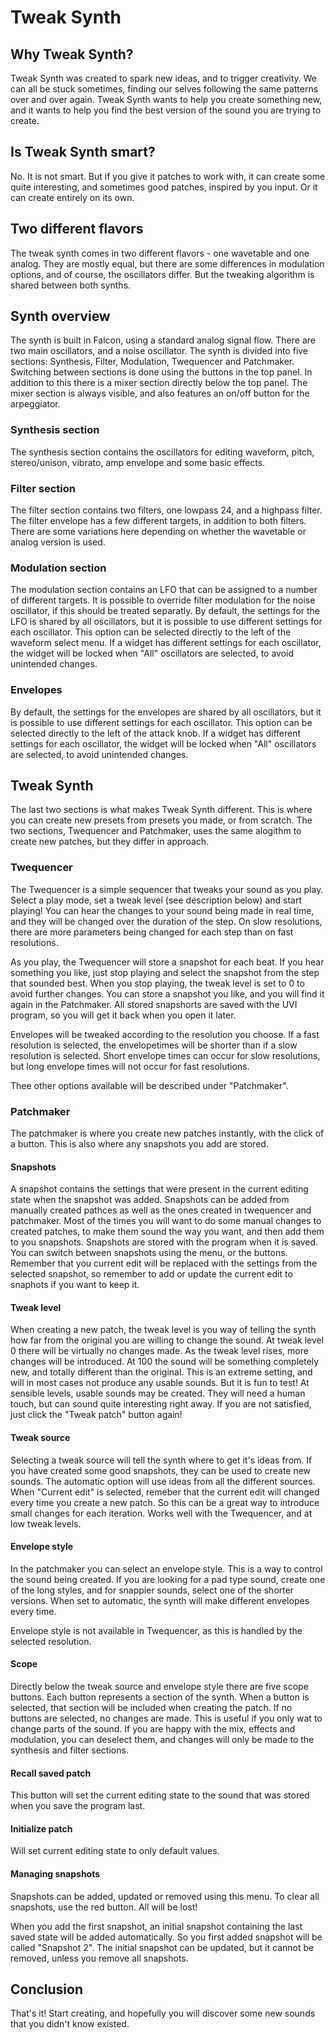 # Tweak Synth

## Why Tweak Synth?

Tweak Synth was created to spark new ideas, and to trigger creativity. We can all be stuck sometimes, finding our selves following the same patterns over and over again. Tweak Synth wants to help you create something new, and it wants to help you find the best version of the sound you are trying to create.

## Is Tweak Synth smart?

No. It is not smart. But if you give it patches to work with, it can create some quite interesting, and sometimes good patches, inspired by you input. Or it can create entirely on its own.

## Two different flavors

The tweak synth comes in two different flavors - one wavetable and one analog. They are mostly equal, but there are some differences in modulation options, and of course, the oscillators differ. But the tweaking algorithm is shared between both synths.

## Synth overview

The synth is built in Falcon, using a standard analog signal flow. There are two main oscillators, and a noise oscillator.
The synth is divided into five sections: Synthesis, Filter, Modulation, Twequencer and Patchmaker. Switching between sections is done using the buttons in the top panel. In addition to this there is a mixer section directly below the top panel. The mixer section is always visible, and also features an on/off button for the arpeggiator.

### Synthesis section

The synthesis section contains the oscillators for editing waveform, pitch, stereo/unison, vibrato, amp envelope and some basic effects.

### Filter section

The filter section contains two filters, one lowpass 24, and a highpass filter. The filter envelope has a few different targets, in addition to both filters. There are some variations here depending on whether the wavetable or analog version is used.

### Modulation section

The modulation section contains an LFO that can be assigned to a number of different targets. It is possible to override filter modulation for the noise oscillator, if this should be treated separatly. By default, the settings for the LFO is shared by all oscillators, but it is possible to use different settings for each oscillator. This option can be selected directly to the left of the waveform select menu. If a widget has different settings for each oscillator, the widget will be locked when "All" oscillators are selected, to avoid unintended changes.

### Envelopes

By default, the settings for the envelopes are shared by all oscillators, but it is possible to use different settings for each oscillator. This option can be selected directly to the left of the attack knob. If a widget has different settings for each oscillator, the widget will be locked when "All" oscillators are selected, to avoid unintended changes.

## Tweak Synth

The last two sections is what makes Tweak Synth different. This is where you can create new presets from presets you made, or from scratch. The two sections, Twequencer and Patchmaker, uses the same alogithm to create new patches, but they differ in approach.

### Twequencer

The Twequencer is a simple sequencer that tweaks your sound as you play. Select a play mode, set a tweak level (see description below) and start playing! You can hear the changes to your sound being made in real time, and they will be changed over the duration of the step. On slow resolutions, there are more parameters being changed for each step than on fast resolutions.

As you play, the Twequencer will store a snapshot for each beat. If you hear something you like, just stop playing and select the snapshot from the step that sounded best. When you stop playing, the tweak level is set to 0 to avoid further changes. You can store a snapshot you like, and you will find it again in the Patchmaker. All stored snapshorts are saved with the UVI program, so you will get it back when you open it later.

Envelopes will be tweaked according to the resolution you choose. If a fast resolution is selected, the envelopetimes will be shorter than if a slow resolution is selected. Short envelope times can occur for slow resolutions, but long envelope times will not occur for fast resolutions.

Thee other options available will be described under "Patchmaker".

### Patchmaker

The patchmaker is where you create new patches instantly, with the click of a button. This is also where any snapshots you add are stored.

#### Snapshots

A snapshot contains the settings that were present in the current editing state when the snapshot was added. Snapshots can be added from manually created pathces as well as the ones created in twequencer and patchmaker. Most of the times you will want to do some manual changes to created patches, to make them sound the way you want, and then add them to you snapshots. Snapshots are stored with the program when it is saved. You can switch between snapshots using the menu, or the buttons. Remember that you current edit will be replaced with the settings from the selected snapshot, so remember to add or update the current edit to snaphots if you want to keep it.

#### Tweak level

When creating a new patch, the tweak level is you way of telling the synth how far from the original you are willing to change the sound. At tweak level 0 there will be virtually no changes made. As the tweak level rises, more changes will be introduced. At 100 the sound will be something completely new, and totally different than the original. This is an extreme setting, and will in most cases not produce any usable sounds. But it is fun to test! At sensible levels, usable sounds may be created. They will need a human touch, but can sound quite interesting right away. If you are not satisfied, just click the "Tweak patch" button again!

#### Tweak source

Selecting a tweak source will tell the synth where to get it's ideas from. If you have created some good snapshots, they can be used to create new sounds. The automatic option will use ideas from all the different sources. When "Current edit" is selected, remeber that the current edit will changed every time you create a new patch. So this can be a great way to introduce small changes for each iteration. Works well with the Twequencer, and at low tweak levels.

#### Envelope style

In the patchmaker you can select an envelope style. This is a way to control the sound being created. If you are looking for a pad type sound, create one of the long styles, and for snappier sounds, select one of the shorter versions. When set to automatic, the synth will make different envelopes every time.

Envelope style is not available in Twequencer, as this is handled by the selected resolution.

#### Scope

Directly below the tweak source and envelope style there are five scope buttons. Each button represents a section of the synth. When a button is selected, that section will be included when creating the patch. If no buttons are selected, no changes are made. This is useful if you only wat to change parts of the sound. If you are happy with the mix, effects and modulation, you can deselect them, and changes will only be made to the synthesis and filter sections.

#### Recall saved patch

This button will set the current editing state to the sound that was stored when you save the program last.

#### Initialize patch

Will set current editing state to only default values.

#### Managing snapshots

Snapshots can be added, updated or removed using this menu. To clear all snapshots, use the red button. All will be lost!

When you add the first snapshot, an initial snapshot containing the last saved state will be added automatically. So you first added snapshot will be called "Snapshot 2". The initial snapshot can be updated, but it cannot be removed, unless you remove all snapshots.

## Conclusion

That's it! Start creating, and hopefully you will discover some new sounds that you didn't know existed.